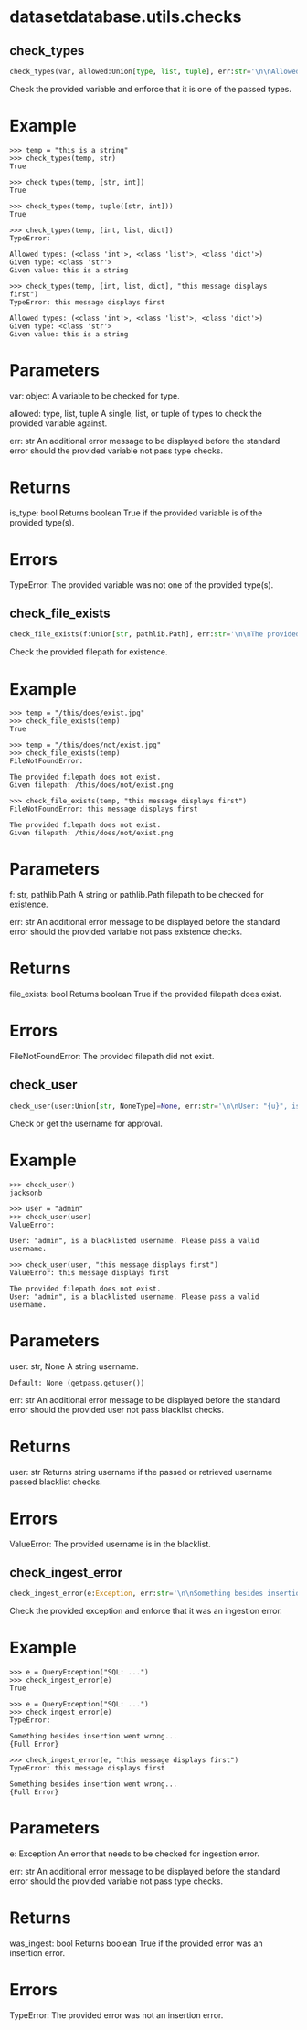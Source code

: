 <h1 id="datasetdatabase.utils.checks">datasetdatabase.utils.checks</h1>


<h2 id="datasetdatabase.utils.checks.check_types">check_types</h2>

```python
check_types(var, allowed:Union[type, list, tuple], err:str='\n\nAllowed types: {a}\nGiven type: {t}\nGiven value: {v}\n') -> Union[bool, TypeError]
```

Check the provided variable and enforce that it is one of the passed types.

Example
==========
```
>>> temp = "this is a string"
>>> check_types(temp, str)
True

>>> check_types(temp, [str, int])
True

>>> check_types(temp, tuple([str, int]))
True

>>> check_types(temp, [int, list, dict])
TypeError:

Allowed types: (<class 'int'>, <class 'list'>, <class 'dict'>)
Given type: <class 'str'>
Given value: this is a string

>>> check_types(temp, [int, list, dict], "this message displays first")
TypeError: this message displays first

Allowed types: (<class 'int'>, <class 'list'>, <class 'dict'>)
Given type: <class 'str'>
Given value: this is a string

```

Parameters
==========
var: object
    A variable to be checked for type.

allowed: type, list, tuple
    A single, list, or tuple of types to check the provided variable
    against.

err: str
    An additional error message to be displayed before the standard error
    should the provided variable not pass type checks.

Returns
==========
is_type: bool
    Returns boolean True if the provided variable is of the provided
    type(s).

Errors
==========
TypeError:
    The provided variable was not one of the provided type(s).


<h2 id="datasetdatabase.utils.checks.check_file_exists">check_file_exists</h2>

```python
check_file_exists(f:Union[str, pathlib.Path], err:str='\n\nThe provided filepath does not exist.\nGiven filepath: {f}\n') -> Union[bool, FileNotFoundError]
```

Check the provided filepath for existence.

Example
==========
```
>>> temp = "/this/does/exist.jpg"
>>> check_file_exists(temp)
True

>>> temp = "/this/does/not/exist.jpg"
>>> check_file_exists(temp)
FileNotFoundError:

The provided filepath does not exist.
Given filepath: /this/does/not/exist.png

>>> check_file_exists(temp, "this message displays first")
FileNotFoundError: this message displays first

The provided filepath does not exist.
Given filepath: /this/does/not/exist.png

```

Parameters
==========
f: str, pathlib.Path
    A string or pathlib.Path filepath to be checked for existence.

err: str
    An additional error message to be displayed before the standard error
    should the provided variable not pass existence checks.

Returns
==========
file_exists: bool
    Returns boolean True if the provided filepath does exist.

Errors
==========
FileNotFoundError:
    The provided filepath did not exist.


<h2 id="datasetdatabase.utils.checks.check_user">check_user</h2>

```python
check_user(user:Union[str, NoneType]=None, err:str='\n\nUser: "{u}", is a blacklisted username. Please pass a valid username.\n') -> Union[str, ValueError]
```

Check or get the username for approval.

Example
==========
```
>>> check_user()
jacksonb

>>> user = "admin"
>>> check_user(user)
ValueError:

User: "admin", is a blacklisted username. Please pass a valid username.

>>> check_user(user, "this message displays first")
ValueError: this message displays first

The provided filepath does not exist.
User: "admin", is a blacklisted username. Please pass a valid username.

```

Parameters
==========
user: str, None
    A string username.

    Default: None (getpass.getuser())

err: str
    An additional error message to be displayed before the standard error
    should the provided user not pass blacklist checks.

Returns
==========
user: str
    Returns string username if the passed or retrieved username passed
    blacklist checks.

Errors
==========
ValueError:
    The provided username is in the blacklist.


<h2 id="datasetdatabase.utils.checks.check_ingest_error">check_ingest_error</h2>

```python
check_ingest_error(e:Exception, err:str='\n\nSomething besides insertion went wrong...\n{e}\n') -> Union[bool, TypeError]
```

Check the provided exception and enforce that it was an ingestion error.

Example
==========
```
>>> e = QueryException("SQL: ...")
>>> check_ingest_error(e)
True

>>> e = QueryException("SQL: ...")
>>> check_ingest_error(e)
TypeError:

Something besides insertion went wrong...
{Full Error}

>>> check_ingest_error(e, "this message displays first")
TypeError: this message displays first

Something besides insertion went wrong...
{Full Error}

```

Parameters
==========
e: Exception
    An error that needs to be checked for ingestion error.

err: str
    An additional error message to be displayed before the standard error
    should the provided variable not pass type checks.

Returns
==========
was_ingest: bool
    Returns boolean True if the provided error was an insertion error.

Errors
==========
TypeError:
    The provided error was not an insertion error.



